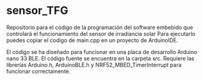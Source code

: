 # sensor_TFG
Repositorio para el código de la programación del software embebido que controlará el funcionamiento del sensor de irradiancia solar
Para ejecutarlo puedes copiar el codigo de main.cpp en un proyecto de ArduinoIDE.

El código se ha diseñado para funcionar en una placa de desarrollo Arduino nano 33 BLE.
El código fuente se encuentra en la carpeta src.
Requiere las librerías Arduino.h, ArduinoBLE.h y NRF52_MBED_TimerInterrupt para funcionar correctamente.